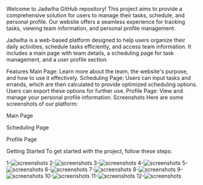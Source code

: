 Welcome to Jadwlha GitHub repository! This project aims to provide a comprehensive solution for users to manage their tasks, schedule, and personal profile. Our website offers a seamless experience for tracking tasks, viewing team information, and personal profile management.

Jadwlha is a web-based platform designed to help users organize their daily activities, schedule tasks efficiently, and access team information. It includes a main page with team details, a scheduling page for task management, and a user profile section.

Features
Main Page: Learn more about the team, the website's purpose, and how to use it effectively.
Scheduling Page: Users can input tasks and errands, which are then calculated to provide optimized scheduling options. Users can export these options for further use.
Profile Page: View and manage your personal profile information.
Screenshots
Here are some screenshots of our platform:

Main Page

Scheduling Page

Profile Page

Getting Started
To get started with the project, follow these steps:

1-![screenshots](screenshots/screen1.jpg)
2-![screenshots](screenshots/screen2.jpg)
3-![screenshots](screenshots/screen3.jpg)
4-![screenshots](screenshots/screen4.jpg)
5-![screenshots](screenshots/screen5.jpg)
6-![screenshots](screenshots/screen6.jpg)
7-![screenshots](screenshots/screen7.jpg)
8-![screenshots](screenshots/screen8.jpg)
9-![screenshots](screenshots/screen9.jpg)
10-![screenshots](screenshots/screen10.jpg)
11-![screenshots](screenshots/screen11.jpg)
12-![screenshots](screenshots/screen12.jpg)
